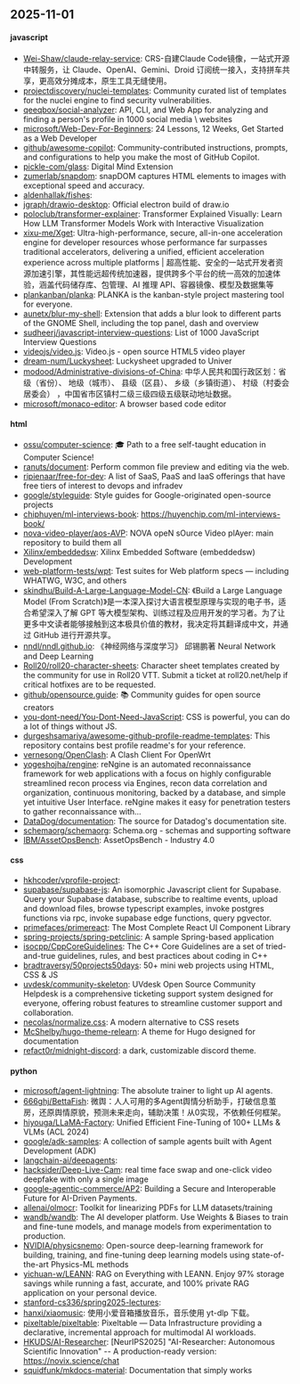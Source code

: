 ## 2025-11-01

#### javascript
* [Wei-Shaw/claude-relay-service](https://github.com/Wei-Shaw/claude-relay-service): CRS-自建Claude Code镜像，一站式开源中转服务，让 Claude、OpenAI、Gemini、Droid 订阅统一接入，支持拼车共享，更高效分摊成本，原生工具无缝使用。
* [projectdiscovery/nuclei-templates](https://github.com/projectdiscovery/nuclei-templates): Community curated list of templates for the nuclei engine to find security vulnerabilities.
* [qeeqbox/social-analyzer](https://github.com/qeeqbox/social-analyzer): API, CLI, and Web App for analyzing and finding a person's profile in 1000 social media \ websites
* [microsoft/Web-Dev-For-Beginners](https://github.com/microsoft/Web-Dev-For-Beginners): 24 Lessons, 12 Weeks, Get Started as a Web Developer
* [github/awesome-copilot](https://github.com/github/awesome-copilot): Community-contributed instructions, prompts, and configurations to help you make the most of GitHub Copilot.
* [pickle-com/glass](https://github.com/pickle-com/glass): Digital Mind Extension
* [zumerlab/snapdom](https://github.com/zumerlab/snapdom): snapDOM captures HTML elements to images with exceptional speed and accuracy.
* [aldenhallak/fishes](https://github.com/aldenhallak/fishes): 
* [jgraph/drawio-desktop](https://github.com/jgraph/drawio-desktop): Official electron build of draw.io
* [poloclub/transformer-explainer](https://github.com/poloclub/transformer-explainer): Transformer Explained Visually: Learn How LLM Transformer Models Work with Interactive Visualization
* [xixu-me/Xget](https://github.com/xixu-me/Xget): Ultra-high-performance, secure, all-in-one acceleration engine for developer resources whose performance far surpasses traditional accelerators, delivering a unified, efficient acceleration experience across multiple platforms | 超高性能、安全的一站式开发者资源加速引擎，其性能远超传统加速器，提供跨多个平台的统一高效的加速体验，涵盖代码储存库、包管理、AI 推理 API、容器镜像、模型及数据集等
* [plankanban/planka](https://github.com/plankanban/planka): PLANKA is the kanban-style project mastering tool for everyone.
* [aunetx/blur-my-shell](https://github.com/aunetx/blur-my-shell): Extension that adds a blur look to different parts of the GNOME Shell, including the top panel, dash and overview
* [sudheerj/javascript-interview-questions](https://github.com/sudheerj/javascript-interview-questions): List of 1000 JavaScript Interview Questions
* [videojs/video.js](https://github.com/videojs/video.js): Video.js - open source HTML5 video player
* [dream-num/Luckysheet](https://github.com/dream-num/Luckysheet): Luckysheet upgraded to Univer
* [modood/Administrative-divisions-of-China](https://github.com/modood/Administrative-divisions-of-China): 中华人民共和国行政区划：省级（省份）、 地级（城市）、 县级（区县）、 乡级（乡镇街道）、 村级（村委会居委会） ，中国省市区镇村二级三级四级五级联动地址数据。
* [microsoft/monaco-editor](https://github.com/microsoft/monaco-editor): A browser based code editor

#### html
* [ossu/computer-science](https://github.com/ossu/computer-science): 🎓 Path to a free self-taught education in Computer Science!
* [ranuts/document](https://github.com/ranuts/document): Perform common file preview and editing via the web.
* [ripienaar/free-for-dev](https://github.com/ripienaar/free-for-dev): A list of SaaS, PaaS and IaaS offerings that have free tiers of interest to devops and infradev
* [google/styleguide](https://github.com/google/styleguide): Style guides for Google-originated open-source projects
* [chiphuyen/ml-interviews-book](https://github.com/chiphuyen/ml-interviews-book): https://huyenchip.com/ml-interviews-book/
* [nova-video-player/aos-AVP](https://github.com/nova-video-player/aos-AVP): NOVA opeN sOurce Video plAyer: main repository to build them all
* [Xilinx/embeddedsw](https://github.com/Xilinx/embeddedsw): Xilinx Embedded Software (embeddedsw) Development
* [web-platform-tests/wpt](https://github.com/web-platform-tests/wpt): Test suites for Web platform specs — including WHATWG, W3C, and others
* [skindhu/Build-A-Large-Language-Model-CN](https://github.com/skindhu/Build-A-Large-Language-Model-CN): 《Build a Large Language Model (From Scratch)》是一本深入探讨大语言模型原理与实现的电子书，适合希望深入了解 GPT 等大模型架构、训练过程及应用开发的学习者。为了让更多中文读者能够接触到这本极具价值的教材，我决定将其翻译成中文，并通过 GitHub 进行开源共享。
* [nndl/nndl.github.io](https://github.com/nndl/nndl.github.io): 《神经网络与深度学习》 邱锡鹏著 Neural Network and Deep Learning
* [Roll20/roll20-character-sheets](https://github.com/Roll20/roll20-character-sheets): Character sheet templates created by the community for use in Roll20 VTT. Submit a ticket at roll20.net/help if critical hotfixes are to be requested.
* [github/opensource.guide](https://github.com/github/opensource.guide): 📚 Community guides for open source creators
* [you-dont-need/You-Dont-Need-JavaScript](https://github.com/you-dont-need/You-Dont-Need-JavaScript): CSS is powerful, you can do a lot of things without JS.
* [durgeshsamariya/awesome-github-profile-readme-templates](https://github.com/durgeshsamariya/awesome-github-profile-readme-templates): This repository contains best profile readme's for your reference.
* [vernesong/OpenClash](https://github.com/vernesong/OpenClash): A Clash Client For OpenWrt
* [yogeshojha/rengine](https://github.com/yogeshojha/rengine): reNgine is an automated reconnaissance framework for web applications with a focus on highly configurable streamlined recon process via Engines, recon data correlation and organization, continuous monitoring, backed by a database, and simple yet intuitive User Interface. reNgine makes it easy for penetration testers to gather reconnaissance with…
* [DataDog/documentation](https://github.com/DataDog/documentation): The source for Datadog's documentation site.
* [schemaorg/schemaorg](https://github.com/schemaorg/schemaorg): Schema.org - schemas and supporting software
* [IBM/AssetOpsBench](https://github.com/IBM/AssetOpsBench): AssetOpsBench - Industry 4.0

#### css
* [hkhcoder/vprofile-project](https://github.com/hkhcoder/vprofile-project): 
* [supabase/supabase-js](https://github.com/supabase/supabase-js): An isomorphic Javascript client for Supabase. Query your Supabase database, subscribe to realtime events, upload and download files, browse typescript examples, invoke postgres functions via rpc, invoke supabase edge functions, query pgvector.
* [primefaces/primereact](https://github.com/primefaces/primereact): The Most Complete React UI Component Library
* [spring-projects/spring-petclinic](https://github.com/spring-projects/spring-petclinic): A sample Spring-based application
* [isocpp/CppCoreGuidelines](https://github.com/isocpp/CppCoreGuidelines): The C++ Core Guidelines are a set of tried-and-true guidelines, rules, and best practices about coding in C++
* [bradtraversy/50projects50days](https://github.com/bradtraversy/50projects50days): 50+ mini web projects using HTML, CSS & JS
* [uvdesk/community-skeleton](https://github.com/uvdesk/community-skeleton): UVdesk Open Source Community Helpdesk is a comprehensive ticketing support system designed for everyone, offering robust features to streamline customer support and collaboration.
* [necolas/normalize.css](https://github.com/necolas/normalize.css): A modern alternative to CSS resets
* [McShelby/hugo-theme-relearn](https://github.com/McShelby/hugo-theme-relearn): A theme for Hugo designed for documentation
* [refact0r/midnight-discord](https://github.com/refact0r/midnight-discord): a dark, customizable discord theme.

#### python
* [microsoft/agent-lightning](https://github.com/microsoft/agent-lightning): The absolute trainer to light up AI agents.
* [666ghj/BettaFish](https://github.com/666ghj/BettaFish): 微舆：人人可用的多Agent舆情分析助手，打破信息茧房，还原舆情原貌，预测未来走向，辅助决策！从0实现，不依赖任何框架。
* [hiyouga/LLaMA-Factory](https://github.com/hiyouga/LLaMA-Factory): Unified Efficient Fine-Tuning of 100+ LLMs & VLMs (ACL 2024)
* [google/adk-samples](https://github.com/google/adk-samples): A collection of sample agents built with Agent Development (ADK)
* [langchain-ai/deepagents](https://github.com/langchain-ai/deepagents): 
* [hacksider/Deep-Live-Cam](https://github.com/hacksider/Deep-Live-Cam): real time face swap and one-click video deepfake with only a single image
* [google-agentic-commerce/AP2](https://github.com/google-agentic-commerce/AP2): Building a Secure and Interoperable Future for AI-Driven Payments.
* [allenai/olmocr](https://github.com/allenai/olmocr): Toolkit for linearizing PDFs for LLM datasets/training
* [wandb/wandb](https://github.com/wandb/wandb): The AI developer platform. Use Weights & Biases to train and fine-tune models, and manage models from experimentation to production.
* [NVIDIA/physicsnemo](https://github.com/NVIDIA/physicsnemo): Open-source deep-learning framework for building, training, and fine-tuning deep learning models using state-of-the-art Physics-ML methods
* [yichuan-w/LEANN](https://github.com/yichuan-w/LEANN): RAG on Everything with LEANN. Enjoy 97% storage savings while running a fast, accurate, and 100% private RAG application on your personal device.
* [stanford-cs336/spring2025-lectures](https://github.com/stanford-cs336/spring2025-lectures): 
* [hanxi/xiaomusic](https://github.com/hanxi/xiaomusic): 使用小爱音箱播放音乐，音乐使用 yt-dlp 下载。
* [pixeltable/pixeltable](https://github.com/pixeltable/pixeltable): Pixeltable — Data Infrastructure providing a declarative, incremental approach for multimodal AI workloads.
* [HKUDS/AI-Researcher](https://github.com/HKUDS/AI-Researcher): [NeurIPS2025] "AI-Researcher: Autonomous Scientific Innovation" -- A production-ready version: https://novix.science/chat
* [squidfunk/mkdocs-material](https://github.com/squidfunk/mkdocs-material): Documentation that simply works
